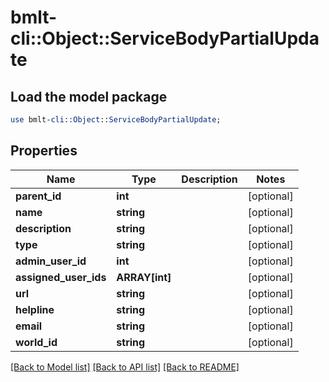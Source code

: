 # bmlt-cli::Object::ServiceBodyPartialUpdate

## Load the model package
```perl
use bmlt-cli::Object::ServiceBodyPartialUpdate;
```

## Properties
Name | Type | Description | Notes
------------ | ------------- | ------------- | -------------
**parent_id** | **int** |  | [optional] 
**name** | **string** |  | [optional] 
**description** | **string** |  | [optional] 
**type** | **string** |  | [optional] 
**admin_user_id** | **int** |  | [optional] 
**assigned_user_ids** | **ARRAY[int]** |  | [optional] 
**url** | **string** |  | [optional] 
**helpline** | **string** |  | [optional] 
**email** | **string** |  | [optional] 
**world_id** | **string** |  | [optional] 

[[Back to Model list]](../README.md#documentation-for-models) [[Back to API list]](../README.md#documentation-for-api-endpoints) [[Back to README]](../README.md)


